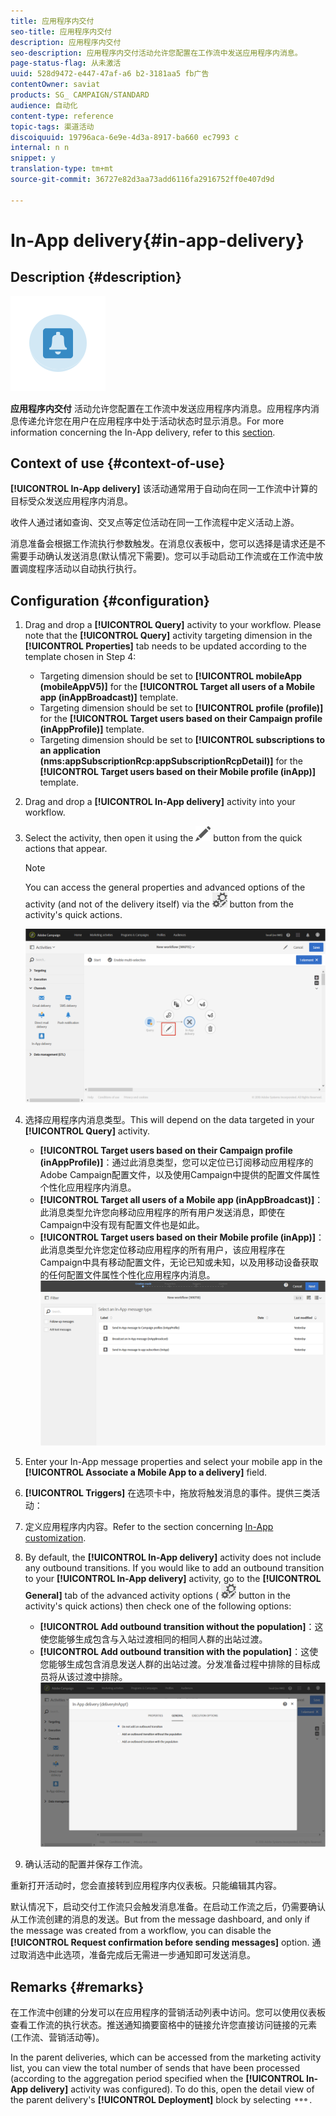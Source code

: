 ```yaml
---
title: 应用程序内交付
seo-title: 应用程序内交付
description: 应用程序内交付
seo-description: 应用程序内交付活动允许您配置在工作流中发送应用程序内消息。
page-status-flag: 从未激活
uuid: 528d9472-e447-47af-a6 b2-3181aa5 fb广告
contentOwner: saviat
products: SG_ CAMPAIGN/STANDARD
audience: 自动化
content-type: reference
topic-tags: 渠道活动
discoiquuid: 19796aca-6e9e-4d3a-8917-ba660 ec7993 c
internal: n n
snippet: y
translation-type: tm+mt
source-git-commit: 36727e82d3aa73add6116fa2916752ff0e407d9d

---
```



# In-App delivery{#in-app-delivery}

## Description {#description}

![](assets/wkf_in_app_1.png)

**应用程序内交付** 活动允许您配置在工作流中发送应用程序内消息。应用程序内消息传递允许您在用户在应用程序中处于活动状态时显示消息。For more information concerning the In-App delivery, refer to this [section](../../channels/using/about-in-app-messaging.md).

## Context of use {#context-of-use}

**[!UICONTROL In-App delivery]** 该活动通常用于自动向在同一工作流中计算的目标受众发送应用程序内消息。

收件人通过诸如查询、交叉点等定位活动在同一工作流程中定义活动上游。

消息准备会根据工作流执行参数触发。在消息仪表板中，您可以选择是请求还是不需要手动确认发送消息(默认情况下需要)。您可以手动启动工作流或在工作流中放置调度程序活动以自动执行执行。

## Configuration {#configuration}

1. Drag and drop a **[!UICONTROL Query]** activity to your workflow. Please note that the **[!UICONTROL Query]** activity targeting dimension in the **[!UICONTROL Properties]** tab needs to be updated according to the template chosen in Step 4:

   * Targeting dimension should be set to **[!UICONTROL mobileApp (mobileAppV5)]** for the **[!UICONTROL Target all users of a Mobile app (inAppBroadcast)]** template.
   * Targeting dimension should be set to **[!UICONTROL profile (profile)]** for the **[!UICONTROL Target users based on their Campaign profile (inAppProfile)]** template.
   * Targeting dimension should be set to **[!UICONTROL subscriptions to an application (nms:appSubscriptionRcp:appSubscriptionRcpDetail)]** for the **[!UICONTROL Target users based on their Mobile profile (inApp)]** template.

1. Drag and drop a **[!UICONTROL In-App delivery]** activity into your workflow.
1. Select the activity, then open it using the ![](assets/edit_darkgrey-24px.png) button from the quick actions that appear.

   >[!NOTE]
   >
   >You can access the general properties and advanced options of the activity (and not of the delivery itself) via the ![](assets/dlv_activity_params-24px.png) button from the activity's quick actions.

   ![](assets/wkf_in_app_3.png)

1. 选择应用程序内消息类型。This will depend on the data targeted in your **[!UICONTROL Query]** activity.

   * **[!UICONTROL Target users based on their Campaign profile (inAppProfile)]**：通过此消息类型，您可以定位已订阅移动应用程序的Adobe Campaign配置文件，以及使用Campaign中提供的配置文件属性个性化应用程序内消息。
   * **[!UICONTROL Target all users of a Mobile app (inAppBroadcast)]**：此消息类型允许您向移动应用程序的所有用户发送消息，即使在Campaign中没有现有配置文件也是如此。
   * **[!UICONTROL Target users based on their Mobile profile (inApp)]**：此消息类型允许您定位移动应用程序的所有用户，该应用程序在Campaign中具有移动配置文件，无论已知或未知，以及用移动设备获取的任何配置文件属性个性化应用程序内消息。
   ![](assets/wkf_in_app_4.png)

1. Enter your In-App message properties and select your mobile app in the **[!UICONTROL Associate a Mobile App to a delivery]** field.
1. **[!UICONTROL Triggers]** 在选项卡中，拖放将触发消息的事件。提供三类活动：
1. 定义应用程序内内容。Refer to the section concerning [In-App customization](../../channels/using/customizing-an-in-app-message.md).
1. By default, the **[!UICONTROL In-App delivery]** activity does not include any outbound transitions. If you would like to add an outbound transition to your **[!UICONTROL In-App delivery]** activity, go to the **[!UICONTROL General]** tab of the advanced activity options ( ![](assets/dlv_activity_params-24px.png) button in the activity's quick actions) then check one of the following options:

   * **[!UICONTROL Add outbound transition without the population]**：这使您能够生成包含与入站过渡相同的相同人群的出站过渡。
   * **[!UICONTROL Add outbound transition with the population]**：这使您能够生成包含消息发送人群的出站过渡。分发准备过程中排除的目标成员将从该过渡中排除。
   ![](assets/wkf_in_app_5.png)

1. 确认活动的配置并保存工作流。

重新打开活动时，您会直接转到应用程序内仪表板。只能编辑其内容。

默认情况下，启动交付工作流只会触发消息准备。在启动工作流之后，仍需要确认从工作流创建的消息的发送。But from the message dashboard, and only if the message was created from a workflow, you can disable the **[!UICONTROL Request confirmation before sending messages]** option. 通过取消选中此选项，准备完成后无需进一步通知即可发送消息。

## Remarks {#remarks}

在工作流中创建的分发可以在应用程序的营销活动列表中访问。您可以使用仪表板查看工作流的执行状态。推送通知摘要窗格中的链接允许您直接访问链接的元素(工作流、营销活动等)。

In the parent deliveries, which can be accessed from the marketing activity list, you can view the total number of sends that have been processed (according to the aggregation period specified when the **[!UICONTROL In-App delivery]** activity was configured). To do this, open the detail view of the parent delivery's **[!UICONTROL Deployment]** block by selecting ![](assets/wkf_dlv_detail_button.png).

